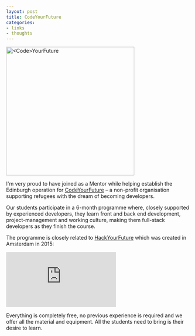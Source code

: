 ```yaml
---
layout: post
title: CodeYourFuture
categories:
- links
- thoughts
---
```


<p class="text-center">
<img class="img-responsive center" src="https://codeyourfuture.co/img/ico/cyf_brand.png" width="350" alt="<Code>YourFuture">
</p>

I'm very proud to have joined as a Mentor while helping establish the Edinburgh operation for [CodeYourFuture](http://codeyourfuture.co/) – a non-profit organisation supporting refugees with the dream of becoming developers.

Our students participate in a 6-month programme where, closely supported by experienced developers, they learn front and back end development, project-management and working culture, making them full-stack developers as they finish the course.

The programme is closely related to [HackYourFuture](http://hackyourfuture.net/) which was created in Amsterdam in 2015:

<iframe width="auto" height="auto" src="https://www.youtube.com/embed/qFqHXZio6ZM" frameborder="0" allowfullscreen></iframe>

Everything is completely free, no previous experience is required and we offer all the material and equipment. All the students need to bring is their desire to learn.
